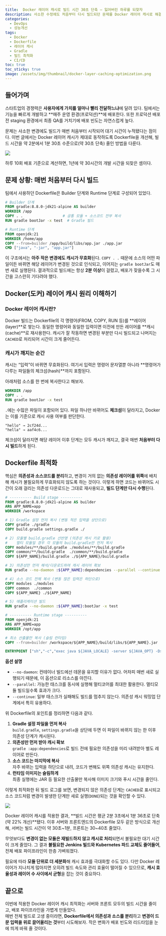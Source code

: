 ```yaml
---
title:  Docker 레이어 캐시로 빌드 시간 30초 단축 — 잃어버린 하루를 되찾자
description: 사소한 수정에도 처음부터 다시 빌드되던 문제를 Docker 레이어 캐시로 해결한 경험. 빌드 시간을 2분에서 1분 30초로 단축하며, 매일 반복되는 배포 효율을 높인 경험을 담았습니다.
categories:
  - DevOps
  - 성능개선
tags:
  - Docker
  - Dockerfile
  - 레이어 캐시
  - Gradle
  - 빌드 최적화
  - CI/CD
toc: true
toc_sticky: true
image: /assets/img/thumbnail/docker-layer-caching-optimization.png
---
```


## 들어가며

스타트업의 경쟁력은 **사용자에게 가치를 얼마나 빨리 전달하느냐**에 달려 있다.
팀에서는 기능을 빠르게 개발하고 **매주 운영 환경(프로덕션)**에 배포한다. 또한 프로덕션 배포 전 staging 환경에서 최종 QA를 거치기에 배포 빈도는 자연스럽게 높다.

문제는 사소한 변경에도 빌드가 매번 처음부터 시작되어 대기 시간이 누적됐다는 점이다.
이번 글에서는 Docker 레이어 캐시가 제대로 동작하도록 Dockerfile을 개선해, 빌드 시간을 약 2분에서 1분 30초 수준으로(약 30초 단축) 줄인 방법을 다룬다.

![](https://i.imgur.com/VjiVtnj.png)

하루 10회 배포 기준으로 계산하면, 1년에 약 30시간의 개발 시간을 되찾은 셈이다.

## 문제 상황: 매번 처음부터 다시 빌드

팀에서 사용하던 Dockerfile은 Builder 단계와 Runtime 단계로 구성되어 있었다.

```dockerfile
# Builder 단계
FROM gradle:8.8.0-jdk21-alpine AS builder
WORKDIR /app
COPY . .                  # 공통 모듈 + 소스코드 전부 복사
RUN gradle bootJar -x test  # Gradle 빌드

# Runtime 단계
FROM openjdk:21
WORKDIR /home/app
COPY --from=builder /app/build/libs/app.jar ./app.jar
CMD ["java", "-jar", "app.jar"]
```

이 구조에서는 **아주 작은 변경에도 캐시가 무효화**된다. `COPY . .` 때문에 소스의 어떤 파일이든 바뀌면 해당 레이어가 변경된 것으로 인식되고, 이어지는 `gradle bootJar`도 매번 새로 실행된다. 결과적으로 빌드에는 항상 **2분 이상**이 걸렸고, 배포가 잦을수록 그 시간을 고스란히 기다려야 했다.

## Docker(도커) 레이어 캐시 원리 이해하기

### Docker 레이어 캐시란?

Docker 빌드는 Dockerfile의 각 명령어(FROM, COPY, RUN 등)를 **레이어(layer)**로 쌓는다. 동일한 명령어와 동일한 입력이면 이전에 만든 레이어를 **캐시(cache)**로 재사용한다. 캐시가 잘 작동하면 변경된 부분만 다시 빌드되고 나머지는 `CACHED`로 처리되어 시간이 크게 줄어든다.

### 캐시가 깨지는 순간

캐시는 “입력”이 바뀌면 무효화된다. 여기서 입력은 명령어 문자열뿐 아니라 **명령어가 다루는 파일들의 체크섬(hash)**까지 포함된다.

아래처럼 소스를 한 번에 복사한다고 해보자.

```dockerfile
WORKDIR /app
COPY . .
RUN gradle bootJar -x test
```

`.`에는 수많은 파일이 포함되어 있다. 파일 하나만 바뀌어도 **체크섬**이 달라지고, Docker는 이를 기준으로 캐시 사용 여부를 판단한다.

```
"hello" → 2cf24d...
"hella" → aaf4c6...
```

체크섬이 달라지면 해당 레이어 이후 단계는 모두 캐시가 깨지고, 결국 매번 **처음부터 다시 빌드**하게 된다.

## Dockerfile 최적화

핵심은 **의존성과 소스코드를 분리**하고, 변경이 거의 없는 **의존성 레이어를 위쪽**에 배치해 캐시가 불필요하게 무효화되지 않도록 하는 것이다. 이렇게 하면 코드는 바뀌어도 시간이 오래 걸리는 의존성 다운로드는 그대로 재사용되고, **빌드 단계만 다시 수행**된다.

```dockerfile
# ---------- Build stage ----------
FROM gradle:8.8.0-jdk21-alpine AS builder
ARG APP_NAME=app
WORKDIR /workspace

# 1) Gradle 설정 먼저 복사 (변동 적은 입력을 상단으로)
COPY gradle ./gradle
COPY build.gradle settings.gradle ./

# 2) 모듈별 build.gradle 선반영 (의존성 캐시 키로 활용)
#    멀티 모듈일 경우 각 모듈의 build.gradle만 먼저 복사
COPY modules/**/build.gradle ./modules/**/build.gradle
COPY common/**/build.gradle  ./common/**/build.gradle
COPY ${APP_NAME}/build.gradle ./${APP_NAME}/build.gradle

# 3) 의존성만 먼저 해석/다운로드하여 캐시 레이어 확보
RUN gradle --no-daemon :${APP_NAME}:dependencies --parallel --continue || echo "[warn] dependency warm-up failed; continuing"

# 4) 소스 코드 전체 복사 (변동 많은 입력은 하단으로)
COPY modules ./modules
COPY common  ./common
COPY ${APP_NAME} ./${APP_NAME}

# 5) 애플리케이션 빌드
RUN gradle --no-daemon :${APP_NAME}:bootJar -x test

# ---------- Runtime stage ----------
FROM openjdk:21
ARG APP_NAME=app
WORKDIR /opt/app

# 최소 산출물만 복사 (슬림 런타임)
COPY --from=builder /workspace/${APP_NAME}/build/libs/${APP_NAME}.jar ./app.jar

ENTRYPOINT ["sh","-c","exec java ${JAVA_LOCALE} -server ${JAVA_OPT} -Dspring.profiles.active=${SPRING_ENV} -jar app.jar"]
```

**옵션 설명**

- `--no-daemon`: 컨테이너 빌드에선 데몬을 유지할 이유가 없다. 어차피 매번 새로 실행되기 때문에, 이 옵션으로 리소스를 아낀다.
- `--parallel`: 가능한 태스크를 동시에 실행해 멀티코어를 최대한 활용한다. 멀티모듈 빌드일수록 효과가 크다.
- `--continue`: 일부 태스크가 실패해도 빌드를 멈추지 않는다. 의존성 캐시 워밍업 단계에서 특히 유용하다.

위 Dockerfile의 포인트를 정리하면 다음과 같다.

1. **Gradle 설정 파일을 먼저 복사**  
   `build.gradle`, `settings.gradle`을 상단에 두면 이 파일이 바뀌지 않는 한 이후 의존성 단계가 캐시된다.
2. **의존성만 먼저 받아 캐시 확보**  
   `gradle :app:dependencies`로 빌드 전에 필요한 의존성을 미리 내려받아 별도 레이어로 만든다.
3. **소스 코드는 마지막에 복사**  
   자주 바뀌는 입력을 하단으로 내려, 코드가 변해도 위쪽 의존성 캐시는 유지한다.
4. **런타임 이미지는 슬림하게**  
   최종 실행에는 JAR 등 필요한 산출물만 복사해 이미지 크기와 푸시 시간을 줄인다.

이렇게 최적화한 뒤 빌드 로그를 보면, 변경되지 않은 의존성 단계는 `CACHED`로 표시되고 소스 코드처럼 변경이 발생한 단계만 새로 실행(`DONE`)되는 것을 확인할 수 있다.

![](https://i.imgur.com/VMMRkfa.png)

Docker 레이어 캐시를 적용한 결과, **빌드 시간은 평균 2분 3초에서 1분 36초로 단축(약 22% 개선)**됐다.
이후 서버와 프론트엔드의 Dockerfile 모두 같은 방식으로 개선해, 서버는 빌드 시간이 약 30초~1분, 프론트는 30~40초 줄었다.

무엇보다도 **변경이 없는 모듈은 재빌드하지 않고 캐시로 처리**되면서 불필요한 대기 시간이 크게 줄었다. 
그 결과 **불필요한 Jenkins 빌드와 Kubernetes 파드 교체도 줄어들어**, 전체 배포 파이프라인이 한층 가벼워졌다. 

필요에 따라 **모듈 단위로 더 세분화**해 캐시 효과를 극대화할 수도 있다.
다만 Docker 레이어가 지나치게 많아지면 오히려 빌드 속도와 관리 효율이 떨어질 수 있으므로, **캐시 효율성과 레이어 수 사이에서 균형**을 잡는 것이 중요하다.

## 끝으로

이번에 적용한 Docker 레이어 캐시 최적화는 서버와 프론트 모두의 빌드 시간을 줄이고, 배포 파이프라인을 가볍게 만들었다.  
매번 전체 빌드로 고생 중이라면, **Dockerfile에서 의존성과 소스를 분리**하고 **변경이 드문 입력을 위로 끌어올리는 것**부터 시도해보자. 작은 변화가 배포 빈도와 리드타임을 눈에 띄게 바꿔 줄 것이다.
